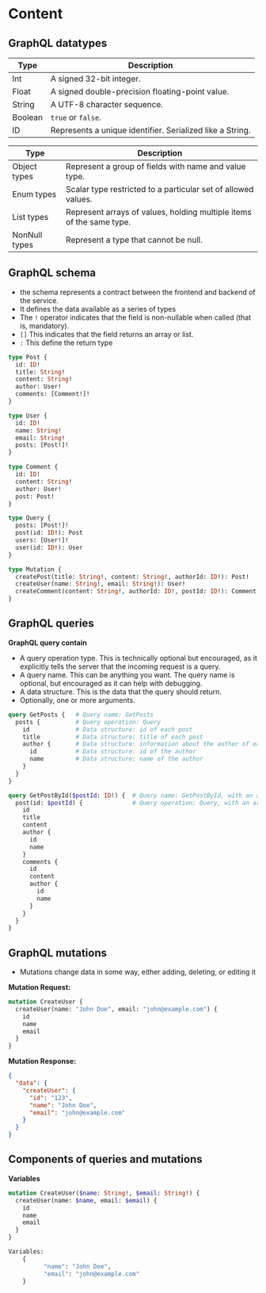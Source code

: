 # Content

## GraphQL datatypes
| Type          | Description                                                |
|---------------|------------------------------------------------------------|
| Int           | A signed 32-bit integer.                                   |
| Float         | A signed double-precision floating-point value.            |
| String        | A UTF-8 character sequence.                                |
| Boolean       | `true` or `false`.                                         |
| ID            | Represents a unique identifier. Serialized like a String.  |

| Type          | Description                                                |
|---------------|------------------------------------------------------------|
| Object types | Represent a group of fields with name and value type.      |
| Enum types    | Scalar type restricted to a particular set of allowed values. |
| List types    | Represent arrays of values, holding multiple items of the same type. |
| NonNull types | Represent a type that cannot be null.                      |




## GraphQL schema
- the schema represents a contract between the frontend and backend of the service. 
- It defines the data available as a series of types
- The `!` operator indicates that the field is non-nullable when called (that is, mandatory).
- `[]` This indicates that the field returns an array or list.
- `:` This define the return type
```graphql
type Post {
  id: ID!
  title: String!
  content: String!
  author: User!
  comments: [Comment!]!
}

type User {
  id: ID!
  name: String!
  email: String!
  posts: [Post!]!
}

type Comment {
  id: ID!
  content: String!
  author: User!
  post: Post!
}

type Query {
  posts: [Post!]!
  post(id: ID!): Post
  users: [User!]!
  user(id: ID!): User
}

type Mutation {
  createPost(title: String!, content: String!, authorId: ID!): Post!
  createUser(name: String!, email: String!): User!
  createComment(content: String!, authorId: ID!, postId: ID!): Comment!
}

```

## GraphQL queries

**GraphQL query contain**
- A query operation type. This is technically optional but encouraged, as it explicitly tells the server that the incoming request is a query.
- A query name. This can be anything you want. The query name is optional, but encouraged as it can help with debugging.
- A data structure. This is the data that the query should return.
- Optionally, one or more arguments.

```graphql
query GetPosts {   # Query name: GetPosts
  posts {          # Query operation: Query
    id             # Data structure: id of each post
    title          # Data structure: title of each post
    author {       # Data structure: information about the author of each post
      id           # Data structure: id of the author
      name         # Data structure: name of the author
    }
  }
}

query GetPostById($postId: ID!) {  # Query name: GetPostById, with an argument postId
  post(id: $postId) {              # Query operation: Query, with an argument id
    id
    title
    content
    author {
      id
      name
    }
    comments {
      id
      content
      author {
        id
        name
      }
    }
  }
}


```
## GraphQL mutations
- Mutations change data in some way, either adding, deleting, or editing it

**Mutation Request:**
```graphql
mutation CreateUser {
  createUser(name: "John Doe", email: "john@example.com") {
    id
    name
    email
  }
}
```
**Mutation Response:**
```json
{
  "data": {
    "createUser": {
      "id": "123",
      "name": "John Doe",
      "email": "john@example.com"
    }
  }
}
```
##  Components of queries and mutations 

**Variables**
```graphql
mutation CreateUser($name: String!, $email: String!) {
  createUser(name: $name, email: $email) {
    id
    name
    email
  }
}

Variables:
    {
          "name": "John Doe",
          "email": "john@example.com"
    }
```
